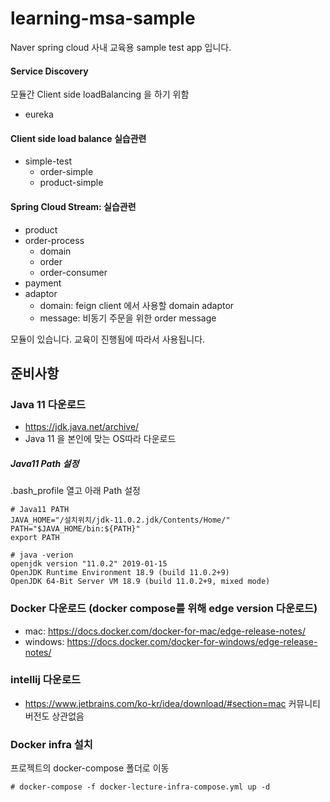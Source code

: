 # learning-msa-sample

Naver spring cloud 사내 교육용 sample test app 입니다. 

#### Service Discovery 
모듈간 Client side loadBalancing 을 하기 위함
- eureka

#### Client side load balance 실습관련
- simple-test
    - order-simple
    - product-simple

#### Spring Cloud Stream: 실습관련

- product
- order-process
    - domain
    - order
    - order-consumer
- payment
- adaptor
    - domain: feign client 에서 사용할 domain adaptor
    - message: 비동기 주문을 위한 order message
    

모듈이 있습니다. 교육이 진행됨에 따라서 사용됩니다.

## 준비사항 

### Java 11 다운로드 
 - https://jdk.java.net/archive/
 - Java 11 을 본인에 맞는 OS따라 다운로드 

##### Java11 Path 설정

.bash_profile 열고 아래 Path 설정

```shell script
# Java11 PATH
JAVA_HOME="/설치위치/jdk-11.0.2.jdk/Contents/Home/"
PATH="$JAVA_HOME/bin:${PATH}"
export PATH
``` 

```shell script
# java -verion
openjdk version "11.0.2" 2019-01-15
OpenJDK Runtime Environment 18.9 (build 11.0.2+9)
OpenJDK 64-Bit Server VM 18.9 (build 11.0.2+9, mixed mode)
```

### Docker 다운로드 (docker compose를 위해 edge version 다운로드)
 - mac: https://docs.docker.com/docker-for-mac/edge-release-notes/
 - windows: https://docs.docker.com/docker-for-windows/edge-release-notes/

### intellij 다운로드
- https://www.jetbrains.com/ko-kr/idea/download/#section=mac
커뮤니티 버전도 상관없음

### Docker infra 설치
프로젝트의 docker-compose 폴더로 이동
```shell script
# docker-compose -f docker-lecture-infra-compose.yml up -d
```